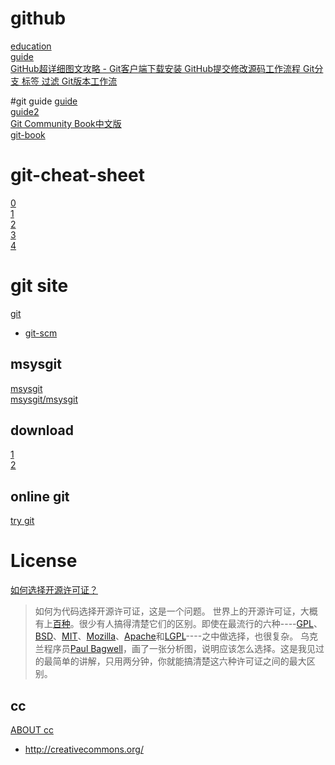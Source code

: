 # github
[education](https://education.github.com/)  
[guide](https://education.github.com/guide)    
[GitHub超详细图文攻略 - Git客户端下载安装 GitHub提交修改源码工作流程 Git分支 标签 过滤 Git版本工作流](http://blog.csdn.net/shulianghan/article/details/18812279)

#git guide
[guide](https://education.github.com/guide)  
[guide2](https://help.github.com/articles/good-resources-for-learning-git-and-github/)   
[Git Community Book中文版](http://gitbook.liuhui998.com/index.html)   
[git-book](http://git-scm.com/book/zh/v1)  
# git-cheat-sheet
[0](http://www.bootcss.com/p/git-guide/)  
[1](http://liujin.me/blog/2015/05/25/Git-常用命令/)   
[2](http://ixirong.com/2014/11/19/the-way-to-learn-git/)  
[3](http://www.liaoxuefeng.com/wiki/0013739516305929606dd18361248578c67b8067c8c017b000)  
[4](https://education.github.com/git-cheat-sheet-education.pdf)
# git site
[git](https://github.com/git)
* [git-scm](http://git-scm.com/)

## msysgit
[msysgit](https://github.com/msysgit)    
[msysgit/msysgit](https://github.com/msysgit/msysgit)  

## download
[1](http://git-scm.com/download/win)  
[2](https://msysgit.github.io/)  

## online git
[try git](https://try.github.io/levels/1/challenges/1)
# License
[如何选择开源许可证？](http://www.ruanyifeng.com/blog/2011/05/how_to_choose_free_software_licenses.html)

>如何为代码选择开源许可证，这是一个问题。
世界上的开源许可证，大概有上[百种](http://www.gnu.org/licenses/license-list.html)。很少有人搞得清楚它们的区别。即使在最流行的六种----[GPL](http://www.gnu.org/licenses/gpl.html)、[BSD](http://en.wikipedia.org/wiki/BSD_licenses)、[MIT](http://en.wikipedia.org/wiki/MIT_License)、[Mozilla](https://www.mozilla.org/MPL/)、[Apache](http://www.apache.org/licenses/LICENSE-2.0)和[LGPL](http://www.gnu.org/copyleft/lesser.html)----之中做选择，也很复杂。
乌克兰程序员[Paul Bagwell](http://pbagwl.com/post/5078147450/description-of-popular-software-licenses)，画了一张分析图，说明应该怎么选择。这是我见过的最简单的讲解，只用两分钟，你就能搞清楚这六种许可证之间的最大区别。

## cc
[ABOUT cc](http://creativecommons.org/about)
* http://creativecommons.org/


